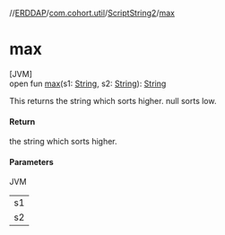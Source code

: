 //[ERDDAP](../../../index.md)/[com.cohort.util](../index.md)/[ScriptString2](index.md)/[max](max.md)

# max

[JVM]\
open fun [max](max.md)(s1: [String](https://docs.oracle.com/en/java/javase/21/docs/api/java.base/java/lang/String.html), s2: [String](https://docs.oracle.com/en/java/javase/21/docs/api/java.base/java/lang/String.html)): [String](https://docs.oracle.com/en/java/javase/21/docs/api/java.base/java/lang/String.html)

This returns the string which sorts higher. null sorts low.

#### Return

the string which sorts higher.

#### Parameters

JVM

| |
|---|
| s1 |
| s2 |
